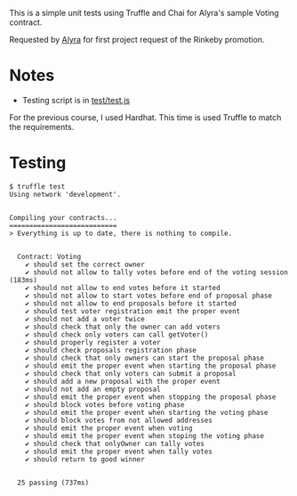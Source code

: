 This is a simple unit tests using Truffle and Chai for Alyra's sample Voting contract.

Requested by [Alyra](https://alyra.fr/) for first project request of the Rinkeby promotion.

# Notes

- Testing script is in [test/test.js](https://github.com/Cizeon/alyra/blob/main/02%20-%20Testing/test/test.js)

For the previous course, I used Hardhat.
This time is used Truffle to match the requirements.

# Testing

```console
$ truffle test
Using network 'development'.


Compiling your contracts...
===========================
> Everything is up to date, there is nothing to compile.


  Contract: Voting
    ✔ should set the correct owner
    ✔ should not allow to tally votes before end of the voting session (183ms)
    ✔ should not allow to end votes before it started
    ✔ should not allow to start votes before end of proposal phase
    ✔ should not allow to end proposals before it started
    ✔ should test voter registration emit the proper event
    ✔ should not add a voter twice
    ✔ should check that only the owner can add voters
    ✔ should check only voters can call getVoter()
    ✔ should properly register a voter
    ✔ should check proposals registration phase
    ✔ should check that only owners can start the proposal phase
    ✔ should emit the proper event when starting the proposal phase
    ✔ should check that only voters can submit a proposal
    ✔ should add a new proposal with the proper event
    ✔ should not add an empty proposal
    ✔ should emit the proper event when stopping the proposal phase
    ✔ should block votes before voting phase
    ✔ should emit the proper event when starting the voting phase
    ✔ should block votes from not allowed addresses
    ✔ should emit the proper event when voting
    ✔ should emit the proper event when stoping the voting phase
    ✔ should check that onlyOwner can tally votes
    ✔ should emit the proper event when tally votes
    ✔ should return to good winner


  25 passing (737ms)
```
